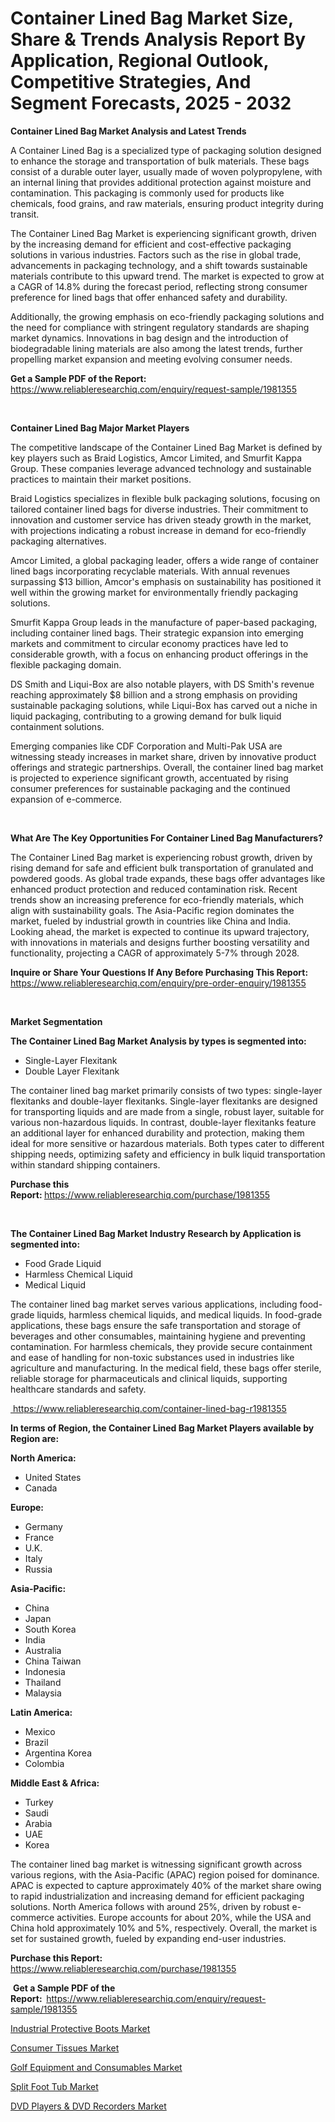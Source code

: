 <p><h1>Container Lined Bag Market Size, Share & Trends Analysis Report By Application, Regional Outlook, Competitive Strategies, And Segment Forecasts, 2025 - 2032</h1></p><p><strong>Container Lined Bag Market Analysis and Latest Trends</strong></p>
<p><p>A Container Lined Bag is a specialized type of packaging solution designed to enhance the storage and transportation of bulk materials. These bags consist of a durable outer layer, usually made of woven polypropylene, with an internal lining that provides additional protection against moisture and contamination. This packaging is commonly used for products like chemicals, food grains, and raw materials, ensuring product integrity during transit.</p><p>The Container Lined Bag Market is experiencing significant growth, driven by the increasing demand for efficient and cost-effective packaging solutions in various industries. Factors such as the rise in global trade, advancements in packaging technology, and a shift towards sustainable materials contribute to this upward trend. The market is expected to grow at a CAGR of 14.8% during the forecast period, reflecting strong consumer preference for lined bags that offer enhanced safety and durability. </p><p>Additionally, the growing emphasis on eco-friendly packaging solutions and the need for compliance with stringent regulatory standards are shaping market dynamics. Innovations in bag design and the introduction of biodegradable lining materials are also among the latest trends, further propelling market expansion and meeting evolving consumer needs.</p></p>
<p><strong>Get a Sample PDF of the Report:&nbsp;</strong> <a href="https://www.reliableresearchiq.com/enquiry/request-sample/1981355?utm_campaign=1087&utm_medium=2&utm_source=Github&utm_content=ia&utm_term=10022025&utm_id=container-lined-bag">https://www.reliableresearchiq.com/enquiry/request-sample/1981355</a></p>
<p>&nbsp;</p>
<p><strong>Container Lined Bag Major Market Players</strong></p>
<p><p>The competitive landscape of the Container Lined Bag Market is defined by key players such as Braid Logistics, Amcor Limited, and Smurfit Kappa Group. These companies leverage advanced technology and sustainable practices to maintain their market positions.</p><p>Braid Logistics specializes in flexible bulk packaging solutions, focusing on tailored container lined bags for diverse industries. Their commitment to innovation and customer service has driven steady growth in the market, with projections indicating a robust increase in demand for eco-friendly packaging alternatives.</p><p>Amcor Limited, a global packaging leader, offers a wide range of container lined bags incorporating recyclable materials. With annual revenues surpassing $13 billion, Amcor's emphasis on sustainability has positioned it well within the growing market for environmentally friendly packaging solutions.</p><p>Smurfit Kappa Group leads in the manufacture of paper-based packaging, including container lined bags. Their strategic expansion into emerging markets and commitment to circular economy practices have led to considerable growth, with a focus on enhancing product offerings in the flexible packaging domain.</p><p>DS Smith and Liqui-Box are also notable players, with DS Smith's revenue reaching approximately $8 billion and a strong emphasis on providing sustainable packaging solutions, while Liqui-Box has carved out a niche in liquid packaging, contributing to a growing demand for bulk liquid containment solutions.</p><p>Emerging companies like CDF Corporation and Multi-Pak USA are witnessing steady increases in market share, driven by innovative product offerings and strategic partnerships. Overall, the container lined bag market is projected to experience significant growth, accentuated by rising consumer preferences for sustainable packaging and the continued expansion of e-commerce.</p></p>
<p>&nbsp;</p>
<p><strong>What Are The Key Opportunities For Container Lined Bag Manufacturers?</strong></p>
<p><p>The Container Lined Bag market is experiencing robust growth, driven by rising demand for safe and efficient bulk transportation of granulated and powdered goods. As global trade expands, these bags offer advantages like enhanced product protection and reduced contamination risk. Recent trends show an increasing preference for eco-friendly materials, which align with sustainability goals. The Asia-Pacific region dominates the market, fueled by industrial growth in countries like China and India. Looking ahead, the market is expected to continue its upward trajectory, with innovations in materials and designs further boosting versatility and functionality, projecting a CAGR of approximately 5-7% through 2028.</p></p>
<p><strong>Inquire or Share Your Questions If Any Before Purchasing This Report:</strong> <a href="https://www.reliableresearchiq.com/enquiry/pre-order-enquiry/1981355?utm_campaign=1087&utm_medium=2&utm_source=Github&utm_content=ia&utm_term=10022025&utm_id=container-lined-bag">https://www.reliableresearchiq.com/enquiry/pre-order-enquiry/1981355</a></p>
<p>&nbsp;</p>
<p><strong>Market Segmentation</strong></p>
<p><strong>The Container Lined Bag Market Analysis by types is segmented into:</strong></p>
<p><ul><li>Single-Layer Flexitank</li><li>Double Layer Flexitank</li></ul></p>
<p><p>The container lined bag market primarily consists of two types: single-layer flexitanks and double-layer flexitanks. Single-layer flexitanks are designed for transporting liquids and are made from a single, robust layer, suitable for various non-hazardous liquids. In contrast, double-layer flexitanks feature an additional layer for enhanced durability and protection, making them ideal for more sensitive or hazardous materials. Both types cater to different shipping needs, optimizing safety and efficiency in bulk liquid transportation within standard shipping containers.</p></p>
<p><strong>Purchase this Report:&nbsp;</strong><a href="https://www.reliableresearchiq.com/purchase/1981355?utm_campaign=1087&utm_medium=2&utm_source=Github&utm_content=ia&utm_term=10022025&utm_id=container-lined-bag">https://www.reliableresearchiq.com/purchase/1981355</a></p>
<p>&nbsp;</p>
<p><strong>The Container Lined Bag Market Industry Research by Application is segmented into:</strong></p>
<p><ul><li>Food Grade Liquid</li><li>Harmless Chemical Liquid</li><li>Medical Liquid</li></ul></p>
<p><p>The container lined bag market serves various applications, including food-grade liquids, harmless chemical liquids, and medical liquids. In food-grade applications, these bags ensure the safe transportation and storage of beverages and other consumables, maintaining hygiene and preventing contamination. For harmless chemicals, they provide secure containment and ease of handling for non-toxic substances used in industries like agriculture and manufacturing. In the medical field, these bags offer sterile, reliable storage for pharmaceuticals and clinical liquids, supporting healthcare standards and safety.</p></p>
<p><a href="https://www.reliableresearchiq.com/container-lined-bag-r1981355?utm_campaign=1087&utm_medium=2&utm_source=Github&utm_content=ia&utm_term=10022025&utm_id=container-lined-bag">&nbsp;https://www.reliableresearchiq.com/container-lined-bag-r1981355</a></p>
<p><strong>In terms of Region, the Container Lined Bag Market Players available by Region are:</strong></p>
<p>
    <p> <strong> North America: </strong>
        <ul>
            <li>United States</li>
            <li>Canada</li>
        </ul>
        </p> 
    <p> <strong> Europe: </strong>
        <ul>
            <li>Germany</li>
            <li>France</li>
            <li>U.K.</li>
            <li>Italy</li>
            <li>Russia</li>
        </ul>
        </p> 
    <p> <strong> Asia-Pacific: </strong>
        <ul>
            <li>China</li>
            <li>Japan</li>
            <li>South Korea</li>
            <li>India</li>
            <li>Australia</li>
            <li>China Taiwan</li>
            <li>Indonesia</li>
            <li>Thailand</li>
            <li>Malaysia</li>
        </ul>
        </p> 
    <p> <strong> Latin America: </strong>
        <ul>
            <li>Mexico</li>
            <li>Brazil</li>
            <li>Argentina Korea</li>
            <li>Colombia</li>
        </ul>
        </p> 
    <p> <strong> Middle East & Africa: </strong>
        <ul>
            <li>Turkey</li>
            <li>Saudi</li>
            <li>Arabia</li>
            <li>UAE</li>
            <li>Korea</li>
        </ul>
    </p>
    </p>
<p><p>The container lined bag market is witnessing significant growth across various regions, with the Asia-Pacific (APAC) region poised for dominance. APAC is expected to capture approximately 40% of the market share owing to rapid industrialization and increasing demand for efficient packaging solutions. North America follows with around 25%, driven by robust e-commerce activities. Europe accounts for about 20%, while the USA and China hold approximately 10% and 5%, respectively. Overall, the market is set for sustained growth, fueled by expanding end-user industries.</p></p>
<p><strong>Purchase this Report: </strong><a href="https://www.reliableresearchiq.com/purchase/1981355?utm_campaign=1087&utm_medium=2&utm_source=Github&utm_content=ia&utm_term=10022025&utm_id=container-lined-bag">https://www.reliableresearchiq.com/purchase/1981355</a></p>
<p>&nbsp;<strong>Get a Sample PDF of the Report:&nbsp;&nbsp;</strong><a href="https://www.reliableresearchiq.com/enquiry/request-sample/1981355?utm_campaign=1087&utm_medium=2&utm_source=Github&utm_content=ia&utm_term=10022025&utm_id=container-lined-bag">https://www.reliableresearchiq.com/enquiry/request-sample/1981355</a></p>
<p><strong></strong></p>
<p><p><a href="https://github.com/poznerfulden73/Market-Research-Report-List-1/blob/main/industrial-protective-boots-market.md?utm_campaign=1087&utm_medium=2&utm_source=Github&utm_content=ia&utm_term=10022025&utm_id=container-lined-bag">Industrial Protective Boots Market</a></p><p><a href="https://github.com/nacrehuipie/Market-Research-Report-List-1/blob/main/consumer-tissues-market.md?utm_campaign=1087&utm_medium=2&utm_source=Github&utm_content=ia&utm_term=10022025&utm_id=container-lined-bag">Consumer Tissues Market</a></p><p><a href="https://github.com/parissqabaka3/Market-Research-Report-List-1/blob/main/golf-equipment-and-consumables-market.md?utm_campaign=1087&utm_medium=2&utm_source=Github&utm_content=ia&utm_term=10022025&utm_id=container-lined-bag">Golf Equipment and Consumables Market</a></p><p><a href="https://github.com/thuaaduriim/Market-Research-Report-List-1/blob/main/split-foot-tub-market.md?utm_campaign=1087&utm_medium=2&utm_source=Github&utm_content=ia&utm_term=10022025&utm_id=container-lined-bag">Split Foot Tub Market</a></p><p><a href="https://github.com/urticagebbia/Market-Research-Report-List-1/blob/main/dvd-players-dvd-recorders-market.md?utm_campaign=1087&utm_medium=2&utm_source=Github&utm_content=ia&utm_term=10022025&utm_id=container-lined-bag">DVD Players & DVD Recorders Market</a></p></p>